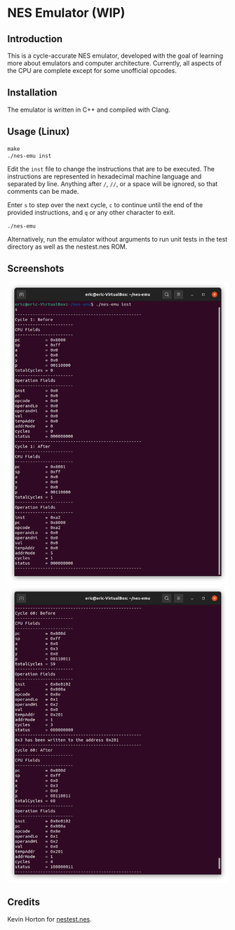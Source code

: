 # NES Emulator (WIP)

## Introduction

This is a cycle-accurate NES emulator, developed with the goal of learning more about emulators and computer architecture. Currently, all aspects of the CPU are complete except for some unofficial opcodes.

## Installation

The emulator is written in C++ and compiled with Clang.

## Usage (Linux)

```
make
./nes-emu inst
```

Edit the `inst` file to change the instructions that are to be executed. The instructions are represented in hexadecimal machine language and separated by line. Anything after `/`, `//`, or a space will be ignored, so that comments can be made.

Enter `s` to step over the next cycle, `c` to continue until the end of the provided instructions, and `q` or any other character to exit.

```
./nes-emu
```

Alternatively, run the emulator without arguments to run unit tests in the test directory as well as the nestest.nes ROM.

## Screenshots

![Screenshot1](/screenshot1.png)
![Screenshot2](/screenshot2.png)

## Credits

Kevin Horton for [nestest.nes](https://github.com/christopherpow/nes-test-roms/blob/master/other/nestest.nes).